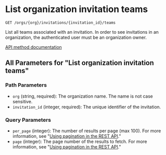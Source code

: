 # List organization invitation teams

`GET /orgs/{org}/invitations/{invitation_id}/teams`

List all teams associated with an invitation. In order to see invitations in an organization, the authenticated user must be an organization owner.

[API method documentation](https://docs.github.com/rest/orgs/members#list-organization-invitation-teams)

## All Parameters for "List organization invitation teams"

### Path Parameters

- `org` (string, required): The organization name. The name is not case sensitive.
- `invitation_id` (integer, required): The unique identifier of the invitation.
### Query Parameters

- `per_page` (integer): The number of results per page (max 100). For more information, see "[Using pagination in the REST API](https://docs.github.com/rest/using-the-rest-api/using-pagination-in-the-rest-api)."
- `page` (integer): The page number of the results to fetch. For more information, see "[Using pagination in the REST API](https://docs.github.com/rest/using-the-rest-api/using-pagination-in-the-rest-api)."